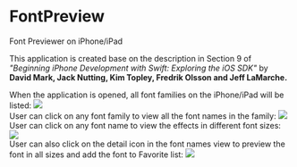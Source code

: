 # FontPreview
Font Previewer on iPhone/iPad
<p>
This application is created base on the description in Section 9 of <i>"Beginning iPhone Development with Swift: Exploring the iOS SDK"</i> by <b>David Mark, Jack Nutting, Kim Topley, Fredrik Olsson and Jeff LaMarche.</b>
</p>
<p>
When the application is opened, all font families on the iPhone/iPad will be listed:
<img src="https://github.com/mingyeh/FontPreview/blob/master/FontFamiliesView.png" />
<br/>
User can click on any font family to view all the font names in the family:
<img src="https://github.com/mingyeh/FontPreview/blob/master/FontNamesView.png" />
<br>
User can click on any font name to view the effects in different font sizes:
<img src="https://github.com/mingyeh/FontPreview/blob/master/FontSizesView.png" />
<br>
User can also click on the detail icon in the font names view to preview the font in all sizes and add the font to Favorite list:
<img src="https://github.com/mingyeh/FontPreview/blob/master/FontInfoView.png" />
</p>
